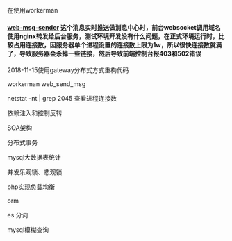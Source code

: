 在使用workerman  

#### [web-msg-sender](https://github.com/walkor/web-msg-sender) 这个消息实时推送做消息中心时，前台websocket调用域名使用nginx转发给后台服务，测试环境开发没有什么问题，在正式环境运行时，比较占用连接数，因服务器单个进程设置的连接数上限为1w，所以很快连接数就满了，导致服务器会杀掉一些链接，然后导致前端控制台报403和502错误

 

2018-11-15使用gateway分布式方式重构代码

 

 

workerman  web_send_msg   

 

netstat -nt | grep 2045   查看进程连接数

 

 

依赖注入和控制反转



SOA架构

分布式事务

mysql大数据表统计

并发乐观锁、悲观锁

php实现负载均衡

orm

es 分词

mysql模糊查询